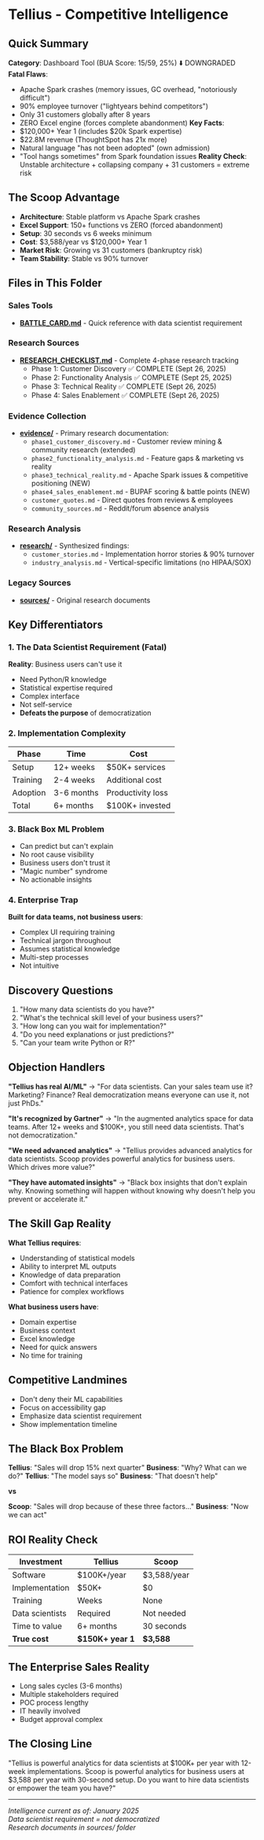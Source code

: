 # Tellius - Competitive Intelligence

## Quick Summary
**Category**: Dashboard Tool (BUA Score: 15/59, 25%) ⬇️ DOWNGRADED  
**Fatal Flaws**: 
- Apache Spark crashes (memory issues, GC overhead, "notoriously difficult")
- 90% employee turnover ("lightyears behind competitors")
- Only 31 customers globally after 8 years
- ZERO Excel engine (forces complete abandonment)
**Key Facts**: 
- $120,000+ Year 1 (includes $20k Spark expertise)
- $22.8M revenue (ThoughtSpot has 21x more)
- Natural language "has not been adopted" (own admission)
- "Tool hangs sometimes" from Spark foundation issues
**Reality Check**: Unstable architecture + collapsing company + 31 customers = extreme risk  

## The Scoop Advantage
- **Architecture**: Stable platform vs Apache Spark crashes
- **Excel Support**: 150+ functions vs ZERO (forced abandonment)
- **Setup**: 30 seconds vs 6 weeks minimum
- **Cost**: $3,588/year vs $120,000+ Year 1
- **Market Risk**: Growing vs 31 customers (bankruptcy risk)
- **Team Stability**: Stable vs 90% turnover

## Files in This Folder

### Sales Tools
- **[BATTLE_CARD.md](BATTLE_CARD.md)** - Quick reference with data scientist requirement

### Research Sources
- **[RESEARCH_CHECKLIST.md](RESEARCH_CHECKLIST.md)** - Complete 4-phase research tracking
  - Phase 1: Customer Discovery ✅ COMPLETE (Sept 26, 2025)
  - Phase 2: Functionality Analysis ✅ COMPLETE (Sept 25, 2025)
  - Phase 3: Technical Reality ✅ COMPLETE (Sept 26, 2025)
  - Phase 4: Sales Enablement ✅ COMPLETE (Sept 26, 2025)

### Evidence Collection
- **[evidence/](evidence/)** - Primary research documentation:
  - `phase1_customer_discovery.md` - Customer review mining & community research (extended)
  - `phase2_functionality_analysis.md` - Feature gaps & marketing vs reality
  - `phase3_technical_reality.md` - Apache Spark issues & competitive positioning (NEW)
  - `phase4_sales_enablement.md` - BUPAF scoring & battle points (NEW)
  - `customer_quotes.md` - Direct quotes from reviews & employees
  - `community_sources.md` - Reddit/forum absence analysis

### Research Analysis  
- **[research/](research/)** - Synthesized findings:
  - `customer_stories.md` - Implementation horror stories & 90% turnover
  - `industry_analysis.md` - Vertical-specific limitations (no HIPAA/SOX)

### Legacy Sources
- **[sources/](sources/)** - Original research documents

## Key Differentiators

### 1. The Data Scientist Requirement (Fatal)
**Reality**: Business users can't use it
- Need Python/R knowledge
- Statistical expertise required
- Complex interface
- Not self-service
- **Defeats the purpose** of democratization

### 2. Implementation Complexity
| Phase | Time | Cost |
|-------|------|------|
| Setup | 12+ weeks | $50K+ services |
| Training | 2-4 weeks | Additional cost |
| Adoption | 3-6 months | Productivity loss |
| Total | 6+ months | $100K+ invested |

### 3. Black Box ML Problem
- Can predict but can't explain
- No root cause visibility
- Business users don't trust it
- "Magic number" syndrome
- No actionable insights

### 4. Enterprise Trap
**Built for data teams, not business users**:
- Complex UI requiring training
- Technical jargon throughout
- Assumes statistical knowledge
- Multi-step processes
- Not intuitive

## Discovery Questions
1. "How many data scientists do you have?"
2. "What's the technical skill level of your business users?"
3. "How long can you wait for implementation?"
4. "Do you need explanations or just predictions?"
5. "Can your team write Python or R?"

## Objection Handlers

**"Tellius has real AI/ML"**
→ "For data scientists. Can your sales team use it? Marketing? Finance? Real democratization means everyone can use it, not just PhDs."

**"It's recognized by Gartner"**
→ "In the augmented analytics space for data teams. After 12+ weeks and $100K+, you still need data scientists. That's not democratization."

**"We need advanced analytics"**
→ "Tellius provides advanced analytics for data scientists. Scoop provides powerful analytics for business users. Which drives more value?"

**"They have automated insights"**
→ "Black box insights that don't explain why. Knowing something will happen without knowing why doesn't help you prevent or accelerate it."

## The Skill Gap Reality
**What Tellius requires**:
- Understanding of statistical models
- Ability to interpret ML outputs
- Knowledge of data preparation
- Comfort with technical interfaces
- Patience for complex workflows

**What business users have**:
- Domain expertise
- Business context
- Excel knowledge
- Need for quick answers
- No time for training

## Competitive Landmines
- Don't deny their ML capabilities
- Focus on accessibility gap
- Emphasize data scientist requirement
- Show implementation timeline

## The Black Box Problem
**Tellius**: "Sales will drop 15% next quarter"
**Business**: "Why? What can we do?"
**Tellius**: "The model says so"
**Business**: "That doesn't help"

**vs**

**Scoop**: "Sales will drop because of these three factors..."
**Business**: "Now we can act"

## ROI Reality Check
| Investment | Tellius | Scoop |
|------------|---------|-------|
| Software | $100K+/year | $3,588/year |
| Implementation | $50K+ | $0 |
| Training | Weeks | None |
| Data scientists | Required | Not needed |
| Time to value | 6+ months | 30 seconds |
| **True cost** | **$150K+ year 1** | **$3,588** |

## The Enterprise Sales Reality
- Long sales cycles (3-6 months)
- Multiple stakeholders required
- POC process lengthy
- IT heavily involved
- Budget approval complex

## The Closing Line
"Tellius is powerful analytics for data scientists at $100K+ per year with 12-week implementations. Scoop is powerful analytics for business users at $3,588 per year with 30-second setup. Do you want to hire data scientists or empower the team you have?"

---

*Intelligence current as of: January 2025*  
*Data scientist requirement = not democratized*  
*Research documents in sources/ folder*
